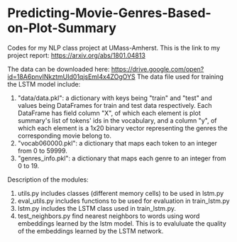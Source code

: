 # Predicting-Movie-Genres-Based-on-Plot-Summary
Codes for my NLP class project at UMass-Amherst. This is the link to my project report: https://arxiv.org/abs/1801.04813

The data can be downloaded here: https://drive.google.com/open?id=18A6pnvINkztmUId01qjsEmI4x4ZOgOYS
The data file used for training the LSTM model include:
  1. "data/data.pkl": a dictionary with keys being "train" and "test" and values being DataFrames for train and test data respectively. Each DataFrame has field column "X", of which each element is plot summary's list of tokens' ids in the vocabulary, and a column "y", of which each element is a 1x20 binary vector representing the genres the corresponding movie belong to.
  2. "vocab060000.pkl": a dictionary that maps each token to an integer from 0 to 59999.
  3. "genres_info.pkl": a dictionary that maps each genre to an integer from 0 to 19.
  
Description of the modules:
1. utils.py includes classes (different memory cells) to be used in lstm.py
2. eval_utils.py includes functions to be used for evaluation in train_lstm.py
3. lstm.py includes the LSTM class used in train_lstm.py.
4. test_neighbors.py find nearest neighbors to words using word embeddings learned by the lstm model.
   This is to evaluluate the quality of the embeddings learned by the LSTM network.
    
